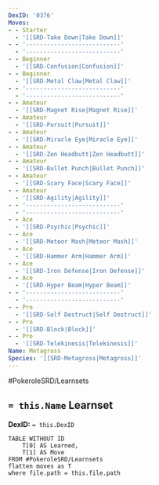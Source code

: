 ```yaml
---
DexID: '0376'
Moves:
- - Starter
  - '[[SRD-Take Down|Take Down]]'
- - '---------------------------'
  - '---------------------------'
- - Beginner
  - '[[SRD-Confusion|Confusion]]'
- - Beginner
  - '[[SRD-Metal Claw|Metal Claw]]'
- - '---------------------------'
  - '---------------------------'
- - Amateur
  - '[[SRD-Magnet Rise|Magnet Rise]]'
- - Amateur
  - '[[SRD-Pursuit|Pursuit]]'
- - Amateur
  - '[[SRD-Miracle Eye|Miracle Eye]]'
- - Amateur
  - '[[SRD-Zen Headbutt|Zen Headbutt]]'
- - Amateur
  - '[[SRD-Bullet Punch|Bullet Punch]]'
- - Amateur
  - '[[SRD-Scary Face|Scary Face]]'
- - Amateur
  - '[[SRD-Agility|Agility]]'
- - '---------------------------'
  - '---------------------------'
- - Ace
  - '[[SRD-Psychic|Psychic]]'
- - Ace
  - '[[SRD-Meteor Mash|Meteor Mash]]'
- - Ace
  - '[[SRD-Hammer Arm|Hammer Arm]]'
- - Ace
  - '[[SRD-Iron Defense|Iron Defense]]'
- - Ace
  - '[[SRD-Hyper Beam|Hyper Beam]]'
- - '---------------------------'
  - '---------------------------'
- - Pro
  - '[[SRD-Self Destruct|Self Destruct]]'
- - Pro
  - '[[SRD-Block|Block]]'
- - Pro
  - '[[SRD-Telekinesis|Telekinesis]]'
Name: Metagross
Species: '[[SRD-Metagross|Metagross]]'
---
```


#PokeroleSRD/Learnsets

## `= this.Name` Learnset

**DexID:** `= this.DexID`

```dataview
TABLE WITHOUT ID
    T[0] AS Learned,
    T[1] AS Move
FROM #PokeroleSRD/Learnsets
flatten moves as T
where file.path = this.file.path
```
